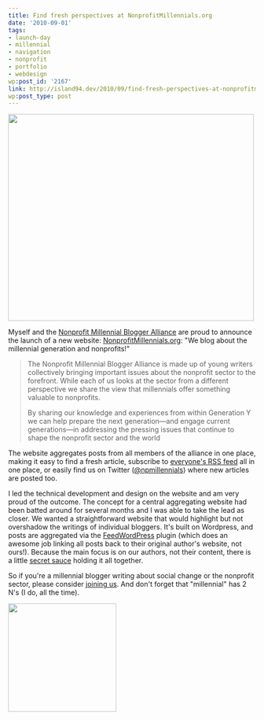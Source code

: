 ```yaml
---
title: Find fresh perspectives at NonprofitMillennials.org
date: '2010-09-01'
tags:
- launch-day
- millennial
- navigation
- nonprofit
- portfolio
- webdesign
wp:post_id: '2167'
link: http://island94.dev/2010/09/find-fresh-perspectives-at-nonprofitmillennials-org/
wp:post_type: post
---
```


<img class="aligncenter size-medium wp-image-2169" title="nonprofitmillennials-screenshot-top" src="http://www.island94.org/wp-content/uploads/2010/09/nonprofitmillennials-screenshot-top-500x420.png" alt="" width="500" height="420" />

Myself and the <a href="http://nonprofitmillennials.org">Nonprofit Millennial Blogger Alliance</a> are proud to announce the launch of a new website: <a href="http://nonprofitmillennials.org">NonprofitMillennials.org</a>: "We blog about the millennial generation and nonprofits!"
<blockquote>The Nonprofit Millennial Blogger Alliance is made up of young writers collectively bringing important issues about the nonprofit sector to the forefront. While each of us looks at the sector from a different perspective we share the view that millennials offer something valuable to nonprofits.

By sharing our knowledge and experiences from within Generation Y we can help prepare the next generation—and engage current generations—in addressing the pressing issues that continue to shape the nonprofit sector and the world</blockquote>
The website aggregates posts from all members of the alliance in one place, making it easy to find a fresh article, subscribe to <a href="http://feeds.feedburner.com/npmillennials">everyone's RSS feed</a> all in one place, or easily find us on Twitter (<a href="http://twitter.com/npmillennials">@npmillennials</a>) where new articles are posted too.

I led the technical development and design on the website and am very proud of the outcome. The concept for a central aggregating website had been batted around for several months and I was able to take the lead as closer. We wanted a straightforward website that would highlight but not overshadow the writings of individual bloggers. It's built on Wordpress, and posts are aggregated via the <a href="http://feedwordpress.radgeek.com/">FeedWordPress</a> plugin (which does an awesome job linking all posts back to their original author's website, not ours!). Because the main focus is on our authors, not their content, there is a little <a href="http://wordpress.org/support/topic/query-post-to-show-one-post-per-author">secret sauce</a> holding it all together.

So if you're a millennial blogger writing about social change or the nonprofit sector, please consider <a href="http://nonprofitmillennials.org/#contact">joining us</a>. And don't forget that "millennial" has 2 N's (I do, all the time).

<img class="aligncenter size-full wp-image-2170" title="typewriter" src="http://www.island94.org/wp-content/uploads/2010/09/typewriter-3.png" alt="" width="220" height="220" />
